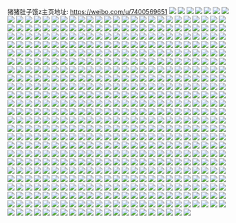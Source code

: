 猪猪肚子饿z主页地址: https://weibo.com/u/7400569651 
![](https://wx4.sinaimg.cn/mw2000/0084Q2eDly1h9l10qyhkwj324w37khdu.jpg) 
![](https://wx4.sinaimg.cn/mw2000/0084Q2eDly1h9l10ozrtrj324w37khdu.jpg) 
![](https://wx4.sinaimg.cn/mw2000/0084Q2eDly1h9l10sjzpmj324w37kqv6.jpg) 
![](https://wx4.sinaimg.cn/mw2000/0084Q2eDly1h9jp6owb1pj32db35sqv6.jpg) 
![](https://wx4.sinaimg.cn/mw2000/0084Q2eDly1h9jp6o7tndj32bj35s7wj.jpg) 
![](https://wx4.sinaimg.cn/mw2000/0084Q2eDly1h9jp6ps7trj329z35sb2b.jpg) 
![](https://wx4.sinaimg.cn/mw2000/0084Q2eDly1h9jp6nf143j32db35s1kz.jpg) 
![](https://wx4.sinaimg.cn/mw2000/0084Q2eDly1h9jp6qi575j32db35s7wi.jpg) 
![](https://wx4.sinaimg.cn/mw2000/0084Q2eDly1h9jp6rpf0ej32dc35s4qr.jpg) 
![](https://wx4.sinaimg.cn/mw2000/0084Q2eDly1h9ewqvcarbj326v2yw7wk.jpg) 
![](https://wx4.sinaimg.cn/mw2000/0084Q2eDly1h9ewqxc66zj323y2vcqv7.jpg) 
![](https://wx4.sinaimg.cn/mw2000/0084Q2eDly1h9ewqz2zncj326630ex6r.jpg) 
![](https://wx4.sinaimg.cn/mw2000/0084Q2eDly1h9ewqtlb75j32c0340000.jpg) 
![](https://wx4.sinaimg.cn/mw2000/0084Q2eDly1h9ewr0r9fwj32c0340x6r.jpg) 
![](https://wx4.sinaimg.cn/mw2000/0084Q2eDly1h9ewr2hoa6j32c0340x6r.jpg) 
![](https://wx4.sinaimg.cn/mw2000/0084Q2eDly1h9ewr4yg5pj32c0340nph.jpg) 
![](https://wx4.sinaimg.cn/mw2000/0084Q2eDly1h9ewr8rv7tj32c036hx6r.jpg) 
![](https://wx4.sinaimg.cn/mw2000/0084Q2eDly1h9ewrb516zj32c035l1l0.jpg) 
![](https://wx4.sinaimg.cn/mw2000/0084Q2eDly1h9d0yjetljj31sc2ds1ky.jpg) 
![](https://wx4.sinaimg.cn/mw2000/0084Q2eDly1h9d0ykuv1aj32c03404qr.jpg) 
![](https://wx4.sinaimg.cn/mw2000/0084Q2eDly1h94sfy85loj31tj35sb2a.jpg) 
![](https://wx4.sinaimg.cn/mw2000/0084Q2eDly1h94sfyzqovj31sd35s1ky.jpg) 
![](https://wx4.sinaimg.cn/mw2000/0084Q2eDly1h94sfxi4dtj31742541kx.jpg) 
![](https://wx4.sinaimg.cn/mw2000/0084Q2eDly1h94sfzc6n6j316o25knjy.jpg) 
![](https://wx4.sinaimg.cn/mw2000/0084Q2eDly1h93p8sjauej327o2y84qr.jpg) 
![](https://wx4.sinaimg.cn/mw2000/0084Q2eDly1h93p8u1vjtj324i2scb2a.jpg) 
![](https://wx4.sinaimg.cn/mw2000/0084Q2eDly1h93p8vg74ej32c02c0hdu.jpg) 
![](https://wx4.sinaimg.cn/mw2000/0084Q2eDly1h8udkly0umj30u01h5tif.jpg) 
![](https://wx4.sinaimg.cn/mw2000/0084Q2eDly1h8udkmlmi5j30u0140qe0.jpg) 
![](https://wx4.sinaimg.cn/mw2000/0084Q2eDly1h8udkn4a5pj30u0140wpi.jpg) 
![](https://wx4.sinaimg.cn/mw2000/0084Q2eDly1h8udknnbpoj30u01hb46x.jpg) 
![](https://wx4.sinaimg.cn/mw2000/0084Q2eDly1h8udko79x3j30u01j6qba.jpg) 
![](https://wx4.sinaimg.cn/mw2000/0084Q2eDly1h8t15x6u12j30u0140gu9.jpg) 
![](https://wx4.sinaimg.cn/mw2000/0084Q2eDly1h8t15xihs3j30u013qtgd.jpg) 
![](https://wx4.sinaimg.cn/mw2000/0084Q2eDly1h8t15wpb62j31400u0qcb.jpg) 
![](https://wx4.sinaimg.cn/mw2000/0084Q2eDly1h8t15xwszlj30u013n7d7.jpg) 
![](https://wx4.sinaimg.cn/mw2000/0084Q2eDly1h8qtlmh7pbj32c03404qq.jpg) 
![](https://wx4.sinaimg.cn/mw2000/0084Q2eDly1h8qtllfi99j33402c07wj.jpg) 
![](https://wx4.sinaimg.cn/mw2000/0084Q2eDly1h8ord0mo5hj32c034tx6p.jpg) 
![](https://wx4.sinaimg.cn/mw2000/0084Q2eDly1h8orcxrikuj32522x5npe.jpg) 
![](https://wx4.sinaimg.cn/mw2000/0084Q2eDly1h8ord3y498j33402c1u0y.jpg) 
![](https://wx4.sinaimg.cn/mw2000/0084Q2eDly1h8mdhmtjvaj32c335s1kz.jpg) 
![](https://wx4.sinaimg.cn/mw2000/0084Q2eDly1h8mdhok5yzj32ck35s4qq.jpg) 
![](https://wx4.sinaimg.cn/mw2000/0084Q2eDly1h8mdhit1m2j335s2ddx6r.jpg) 
![](https://wx4.sinaimg.cn/mw2000/0084Q2eDly1h8k15p8r2lj32bn35skjp.jpg) 
![](https://wx4.sinaimg.cn/mw2000/0084Q2eDly1h8k15tnqpuj32cp35sqv9.jpg) 
![](https://wx4.sinaimg.cn/mw2000/0084Q2eDly1h8ht0kcuzaj32as35s1kz.jpg) 
![](https://wx4.sinaimg.cn/mw2000/0084Q2eDly1h8ht0ljnrgj32ef35s7wi.jpg) 
![](https://wx4.sinaimg.cn/mw2000/0084Q2eDly1h8ht0it1c0j335s2dd1l0.jpg) 
![](https://wx4.sinaimg.cn/mw2000/0084Q2eDly1h8fkaq96hyj32dq35s4qr.jpg) 
![](https://wx4.sinaimg.cn/mw2000/0084Q2eDly1h8fkaofwf2j32db35s7wi.jpg) 
![](https://wx4.sinaimg.cn/mw2000/0084Q2eDly1h8fkas4kkgj335s2dd1l0.jpg) 
![](https://wx4.sinaimg.cn/mw2000/0084Q2eDly1h7s977p0fdj31a01a0avl.jpg) 
![](https://wx4.sinaimg.cn/mw2000/0084Q2eDly1h7s9786vymj31a01a04i7.jpg) 
![](https://wx4.sinaimg.cn/mw2000/0084Q2eDly1h7s978y0caj31a01a07hu.jpg) 
![](https://wx4.sinaimg.cn/mw2000/0084Q2eDly1h7oaplr1v9j32dc35skjn.jpg) 
![](https://wx4.sinaimg.cn/mw2000/0084Q2eDly1h7oapnf9dyj32dc35sqv7.jpg) 
![](https://wx4.sinaimg.cn/mw2000/0084Q2eDly1h77j2gnyapj32dc35sqv6.jpg) 
![](https://wx4.sinaimg.cn/mw2000/0084Q2eDly1h77j2i32smj32dc35sare.jpg) 
![](https://wx4.sinaimg.cn/mw2000/0084Q2eDly1h76f4wb00dj32dc35stq0.jpg) 
![](https://wx4.sinaimg.cn/mw2000/0084Q2eDly1h76f4yjj0xj32dc35sqie.jpg) 
![](https://wx4.sinaimg.cn/mw2000/0084Q2eDly1h76f511a9vj32dc35s49u.jpg) 
![](https://wx4.sinaimg.cn/mw2000/0084Q2eDly1h76f53tsd9j32dc35strv.jpg) 
![](https://wx4.sinaimg.cn/mw2000/0084Q2eDly1h76f566nppj32dc35sqjr.jpg) 
![](https://wx4.sinaimg.cn/mw2000/0084Q2eDly1h76f4toit9j32dc35s4qr.jpg) 
![](https://wx4.sinaimg.cn/mw2000/0084Q2eDly1h6whs126whj32c0340b2a.jpg) 
![](https://wx4.sinaimg.cn/mw2000/0084Q2eDly1h6whs1pq48j31a01pcgr7.jpg) 
![](https://wx4.sinaimg.cn/mw2000/0084Q2eDly1h6whs2nlw6j335s2ddb2b.jpg) 
![](https://wx4.sinaimg.cn/mw2000/0084Q2eDly1h6r89k1akmj32db35sq85.jpg) 
![](https://wx4.sinaimg.cn/mw2000/0084Q2eDly1h6r89ld2zwj32c03410yj.jpg) 
![](https://wx4.sinaimg.cn/mw2000/0084Q2eDly1h6r89nbh1kj33402c14qr.jpg) 
![](https://wx4.sinaimg.cn/mw2000/0084Q2eDly1h6ptu7fl27j32c0341x6p.jpg) 
![](https://wx4.sinaimg.cn/mw2000/0084Q2eDly1h6ptu91s7rj32262267wi.jpg) 
![](https://wx4.sinaimg.cn/mw2000/0084Q2eDly1h6ptub5pl0j33402c14qr.jpg) 
![](https://wx4.sinaimg.cn/mw2000/0084Q2eDly1h6gtap6fguj326b2wfhdu.jpg) 
![](https://wx4.sinaimg.cn/mw2000/0084Q2eDly1h6gtan5jlpj32682wbqc4.jpg) 
![](https://wx4.sinaimg.cn/mw2000/0084Q2eDly1h6gtal15qsj327s2yd7je.jpg) 
![](https://wx4.sinaimg.cn/mw2000/0084Q2eDly1h6gtagczp5j32c03401kx.jpg) 
![](https://wx4.sinaimg.cn/mw2000/0084Q2eDly1h6gta8sx7vj324g2txx6q.jpg) 
![](https://wx4.sinaimg.cn/mw2000/0084Q2eDly1h6gtad3gy8j32502uo1kz.jpg) 
![](https://wx4.sinaimg.cn/mw2000/0084Q2eDly1h6ffuk4f9pj31rt35se81.jpg) 
![](https://wx4.sinaimg.cn/mw2000/0084Q2eDly1h6ffuki0eej317o23o406.jpg) 
![](https://wx4.sinaimg.cn/mw2000/0084Q2eDly1h6ffuiltfnj315w1y4qia.jpg) 
![](https://wx4.sinaimg.cn/mw2000/0084Q2eDly1h6ffukvrvqj318o224taf.jpg) 
![](https://wx4.sinaimg.cn/mw2000/0084Q2eDly1h6c9tcdnc7j32c03407go.jpg) 
![](https://wx4.sinaimg.cn/mw2000/0084Q2eDly1h6c9tazij1j32c03400ya.jpg) 
![](https://wx4.sinaimg.cn/mw2000/0084Q2eDly1h6asvqrnmyj32dc35shdu.jpg) 
![](https://wx4.sinaimg.cn/mw2000/0084Q2eDly1h6asvp8sb0j32dc35sdy8.jpg) 
![](https://wx4.sinaimg.cn/mw2000/0084Q2eDly1h6asvnvbl6j32dc35s1kz.jpg) 
![](https://wx4.sinaimg.cn/mw2000/0084Q2eDly1h69vw6q321j335s35s7wk.jpg) 
![](https://wx4.sinaimg.cn/mw2000/0084Q2eDly1h68okb80bgj30n00hzady.jpg) 
![](https://wx4.sinaimg.cn/mw2000/0084Q2eDly1h67j4rm22tj30u01407de.jpg) 
![](https://wx4.sinaimg.cn/mw2000/0084Q2eDly1h67j4rf6vej30u0140wnu.jpg) 
![](https://wx4.sinaimg.cn/mw2000/0084Q2eDly1h67j4rvp6rj30u0140ajo.jpg) 
![](https://wx4.sinaimg.cn/mw2000/0084Q2eDly1h62rz7zumrj31a00pwb29.jpg) 
![](https://wx4.sinaimg.cn/mw2000/0084Q2eDly1h62rzagjhqj31a00pwe81.jpg) 
![](https://wx4.sinaimg.cn/mw2000/0084Q2eDly1h62rz8rdclj31a00pwb29.jpg) 
![](https://wx4.sinaimg.cn/mw2000/0084Q2eDly1h62rz6vj25j31a00pwhdt.jpg) 
![](https://wx4.sinaimg.cn/mw2000/0084Q2eDly1h62rzcuzk3j31a00pwb29.jpg) 
![](https://wx4.sinaimg.cn/mw2000/0084Q2eDly1h62rzbeg2sj31a00pwe81.jpg) 
![](https://wx4.sinaimg.cn/mw2000/0084Q2eDly1h62rz9lxzaj31a00pw7wh.jpg) 
![](https://wx4.sinaimg.cn/mw2000/0084Q2eDly1h62rzc5vy1j31a00pwhdt.jpg) 
![](https://wx4.sinaimg.cn/mw2000/0084Q2eDly1h62rzdiroqj31a00pw7wh.jpg) 
![](https://wx4.sinaimg.cn/mw2000/0084Q2eDly1h5vyclbc15j31a029w7nc.jpg) 
![](https://wx4.sinaimg.cn/mw2000/0084Q2eDly1h5vycmv0svj319c28oas2.jpg) 
![](https://wx4.sinaimg.cn/mw2000/0084Q2eDly1h5vycoe0zaj319k294ql8.jpg) 
![](https://wx4.sinaimg.cn/mw2000/0084Q2eDly1h5vycpue9rj3194288401.jpg) 
![](https://wx4.sinaimg.cn/mw2000/0084Q2eDly1h5vycjhnwcj319k24wwva.jpg) 
![](https://wx4.sinaimg.cn/mw2000/0084Q2eDly1h5vycqx52nj319k2447ki.jpg) 
![](https://wx4.sinaimg.cn/mw2000/0084Q2eDly1h5kk4c4gyoj32c02c0b2a.jpg) 
![](https://wx4.sinaimg.cn/mw2000/0084Q2eDly1h5kk45frv9j32c0340kjm.jpg) 
![](https://wx4.sinaimg.cn/mw2000/0084Q2eDly1h5gyoc39g6j327l2zf7wi.jpg) 
![](https://wx4.sinaimg.cn/mw2000/0084Q2eDly1h5gyoan6ggj32852zuhdu.jpg) 
![](https://wx4.sinaimg.cn/mw2000/0084Q2eDly1h5gjhuzlkkj33402athdv.jpg) 
![](https://wx4.sinaimg.cn/mw2000/0084Q2eDly1h5gji2j8xzj333b2ane83.jpg) 
![](https://wx4.sinaimg.cn/mw2000/0084Q2eDly1h5cdbx6clrj30u014ujze.jpg) 
![](https://wx4.sinaimg.cn/mw2000/0084Q2eDly1h5bcr15wkjj31vc1vc7qi.jpg) 
![](https://wx4.sinaimg.cn/mw2000/0084Q2eDly1h57us5uadrj32c03597wi.jpg) 
![](https://wx4.sinaimg.cn/mw2000/0084Q2eDly1h57us7d6bnj32c035d7wi.jpg) 
![](https://wx4.sinaimg.cn/mw2000/0084Q2eDly1h57us9rfzlj32c03411ky.jpg) 
![](https://wx4.sinaimg.cn/mw2000/0084Q2eDly1h57usbphkqj31wt2kp1ky.jpg) 
![](https://wx4.sinaimg.cn/mw2000/0084Q2eDly1h57useg2vmj33402bu4qr.jpg) 
![](https://wx4.sinaimg.cn/mw2000/0084Q2eDly1h549v531v7j32c02c0kab.jpg) 
![](https://wx4.sinaimg.cn/mw2000/0084Q2eDly1h4xeoo0fn8j30u0140air.jpg) 
![](https://wx4.sinaimg.cn/mw2000/0084Q2eDly1h4xeook735j30u0140gv5.jpg) 
![](https://wx4.sinaimg.cn/mw2000/0084Q2eDly1h4xeoozctnj30u0140woz.jpg) 
![](https://wx4.sinaimg.cn/mw2000/0084Q2eDly1h4xeopg3gwj31400u07d7.jpg) 
![](https://wx4.sinaimg.cn/mw2000/0084Q2eDly1h4xeopsck8j30u0140dqf.jpg) 
![](https://wx4.sinaimg.cn/mw2000/0084Q2eDly1h4xeon760vj30u0140dw7.jpg) 
![](https://wx4.sinaimg.cn/mw2000/0084Q2eDly1h4x3ca8r6yj321n2sfnpd.jpg) 
![](https://wx4.sinaimg.cn/mw2000/0084Q2eDly1h4waa90p2yj30jf0cywm5.jpg) 
![](https://wx4.sinaimg.cn/mw2000/0084Q2eDly1h4wabybxi1j32c0351x6v.jpg) 
![](https://wx4.sinaimg.cn/mw2000/0084Q2eDly1h4wac3jzd7j31r01y3x6q.jpg) 
![](https://wx4.sinaimg.cn/mw2000/0084Q2eDly1h4waa7x6spj32c03911l1.jpg) 
![](https://wx4.sinaimg.cn/mw2000/0084Q2eDly1h4waa5eevfj30jf0cytfe.jpg) 
![](https://wx4.sinaimg.cn/mw2000/0084Q2eDly1h4waapxcipj31ve2hvkjo.jpg) 
![](https://wx4.sinaimg.cn/mw2000/0084Q2eDly1h4sgb6aodcj328t32gkjl.jpg) 
![](https://wx4.sinaimg.cn/mw2000/0084Q2eDly1h4sgb9tbtlj32bq35su0y.jpg) 
![](https://wx4.sinaimg.cn/mw2000/0084Q2eDly1h4sgbc66b8j325m25m1ky.jpg) 
![](https://wx4.sinaimg.cn/mw2000/0084Q2eDly1h4qh62vhdqj32c036t7wj.jpg) 
![](https://wx4.sinaimg.cn/mw2000/0084Q2eDly1h4qh642ytyj32c035p4qr.jpg) 
![](https://wx4.sinaimg.cn/mw2000/0084Q2eDly1h4qh6aa1efj32c035l7wn.jpg) 
![](https://wx4.sinaimg.cn/mw2000/0084Q2eDly1h4qh61ntuoj32c0340qv5.jpg) 
![](https://wx4.sinaimg.cn/mw2000/0084Q2eDly1h4q8r6soyqj32422u67wi.jpg) 
![](https://wx4.sinaimg.cn/mw2000/0084Q2eDly1h4q8r3kn56j323w2tt7wi.jpg) 
![](https://wx4.sinaimg.cn/mw2000/0084Q2eDly1h4q8r4ozloj32442u1e82.jpg) 
![](https://wx4.sinaimg.cn/mw2000/0084Q2eDly1h4q8r5ovmqj323q2tw4qq.jpg) 
![](https://wx4.sinaimg.cn/mw2000/0084Q2eDly1h4p2mogd11j30n00xy7rt.jpg) 
![](https://wx4.sinaimg.cn/mw2000/0084Q2eDly1h4h8admcpej32c02c0npd.jpg) 
![](https://wx4.sinaimg.cn/mw2000/0084Q2eDly1h4fuidzpm6j30u0140jwd.jpg) 
![](https://wx4.sinaimg.cn/mw2000/0084Q2eDly1h4fuidh209j30u0159n1s.jpg) 
![](https://wx4.sinaimg.cn/mw2000/0084Q2eDly1h4fuiehrmsj30u0158gr7.jpg) 
![](https://wx4.sinaimg.cn/mw2000/0084Q2eDly1h4fuiev5pgj30u014kn2m.jpg) 
![](https://wx4.sinaimg.cn/mw2000/0084Q2eDly1h4ey44t0anj326e2ye4qq.jpg) 
![](https://wx4.sinaimg.cn/mw2000/0084Q2eDly1h4ey43w6tcj326m30ye83.jpg) 
![](https://wx4.sinaimg.cn/mw2000/0084Q2eDly1h4ey4608z0j32c03557wj.jpg) 
![](https://wx4.sinaimg.cn/mw2000/0084Q2eDly1h4ey47dp08j32c035pqv6.jpg) 
![](https://wx4.sinaimg.cn/mw2000/0084Q2eDly1h4ey489733j32c034xhdu.jpg) 
![](https://wx4.sinaimg.cn/mw2000/0084Q2eDly1h4ey49f7e5j325w2ziqv6.jpg) 
![](https://wx4.sinaimg.cn/mw2000/0084Q2eDly1h3rmtukupaj31ys2myx6p.jpg) 
![](https://wx4.sinaimg.cn/mw2000/0084Q2eDly1h3rmtvqe9uj322r2s57wi.jpg) 
![](https://wx4.sinaimg.cn/mw2000/0084Q2eDly1h3rmtwqmxwj31pr2ackjl.jpg) 
![](https://wx4.sinaimg.cn/mw2000/0084Q2eDly1h3exlcz316j323e2skqv6.jpg) 
![](https://wx4.sinaimg.cn/mw2000/0084Q2eDly1h3exlaodd5j320r2s6u0y.jpg) 
![](https://wx4.sinaimg.cn/mw2000/0084Q2eDly1h3exl4fdwgj33402c0kjn.jpg) 
![](https://wx4.sinaimg.cn/mw2000/0084Q2eDly1h3exl7locoj324x2yu1kz.jpg) 
![](https://wx4.sinaimg.cn/mw2000/0084Q2eDly1h3exl8dtcij324w2yme81.jpg) 
![](https://wx4.sinaimg.cn/mw2000/0084Q2eDly1h3cinq7rykj33402c07wj.jpg) 
![](https://wx4.sinaimg.cn/mw2000/0084Q2eDly1h3bg7xvhw3j31400u0wmc.jpg) 
![](https://wx4.sinaimg.cn/mw2000/0084Q2eDly1h3agg2y7k1j3292302hdv.jpg) 
![](https://wx4.sinaimg.cn/mw2000/0084Q2eDly1h3agg7tvetj32c0340e83.jpg) 
![](https://wx4.sinaimg.cn/mw2000/0084Q2eDly1h3agg9e8ikj32c0340qv5.jpg) 
![](https://wx4.sinaimg.cn/mw2000/0084Q2eDly1h3aggc3lwtj32c03401kz.jpg) 
![](https://wx4.sinaimg.cn/mw2000/0084Q2eDly1h3agfzcxqvj325e2v8u0x.jpg) 
![](https://wx4.sinaimg.cn/mw2000/0084Q2eDly1h31a5pi6iij32ax32ix6p.jpg) 
![](https://wx4.sinaimg.cn/mw2000/0084Q2eDly1h31a5qjkvpj32c03404qq.jpg) 
![](https://wx4.sinaimg.cn/mw2000/0084Q2eDly1h2svzutyr0j30jf0cyn5l.jpg) 
![](https://wx4.sinaimg.cn/mw2000/0084Q2eDly1h2svzvdb8aj32c02c0hdt.jpg) 
![](https://wx4.sinaimg.cn/mw2000/0084Q2eDly1h2dx2o8qcdj30n014t14o.jpg) 
![](https://wx4.sinaimg.cn/mw2000/0084Q2eDly1h2dx2oyfnkj30n014s7fl.jpg) 
![](https://wx4.sinaimg.cn/mw2000/0084Q2eDly1h2dx2pkavoj30mz14qn8d.jpg) 
![](https://wx4.sinaimg.cn/mw2000/0084Q2eDly1h2dx2q2ftvj30n014s7ff.jpg) 
![](https://wx4.sinaimg.cn/mw2000/0084Q2eDly1h27w28qusqj32c03401kx.jpg) 
![](https://wx4.sinaimg.cn/mw2000/0084Q2eDly1h27w27tixtj32c0340u0x.jpg) 
![](https://wx4.sinaimg.cn/mw2000/0084Q2eDly1h27w29zp4vj32c03401ky.jpg) 
![](https://wx4.sinaimg.cn/mw2000/0084Q2eDly1h27w2balc4j32c0340x6p.jpg) 
![](https://wx4.sinaimg.cn/mw2000/0084Q2eDly1h1wwrxut7wj32c0340e82.jpg) 
![](https://wx4.sinaimg.cn/mw2000/0084Q2eDly1h1wwrz4ebwj326e2wj4qq.jpg) 
![](https://wx4.sinaimg.cn/mw2000/0084Q2eDly1h1wwrubijyj30n00bmq3q.jpg) 
![](https://wx4.sinaimg.cn/mw2000/0084Q2eDly1h1r04vl2m6j31ds0n0af7.jpg) 
![](https://wx4.sinaimg.cn/mw2000/0084Q2eDly1h1krxiqzpnj30u0112gs4.jpg) 
![](https://wx4.sinaimg.cn/mw2000/0084Q2eDly1h1krxickf8j30u00yc0y6.jpg) 
![](https://wx4.sinaimg.cn/mw2000/0084Q2eDly1h1k1qu3dlsj327p340hdt.jpg) 
![](https://wx4.sinaimg.cn/mw2000/0084Q2eDly1h1k1qdzb11j32vr2c0qv5.jpg) 
![](https://wx4.sinaimg.cn/mw2000/0084Q2eDly1h1k1qsg45pj32c0340npe.jpg) 
![](https://wx4.sinaimg.cn/mw2000/0084Q2eDly1h1k1qay7ifj33402c04qq.jpg) 
![](https://wx4.sinaimg.cn/mw2000/0084Q2eDly1h1k1qiwhslj32c02c0hdt.jpg) 
![](https://wx4.sinaimg.cn/mw2000/0084Q2eDly1h1k1qh2fa1j33402c04qq.jpg) 
![](https://wx4.sinaimg.cn/mw2000/0084Q2eDly1h1abl9nzr6j30u01480xn.jpg) 
![](https://wx4.sinaimg.cn/mw2000/0084Q2eDly1h1abl9y1dgj30u00u046j.jpg) 
![](https://wx4.sinaimg.cn/mw2000/0084Q2eDly1h1ablad8pgj30u0140qbb.jpg) 
![](https://wx4.sinaimg.cn/mw2000/0084Q2eDly1h1abl9bemej30u01407d4.jpg) 
![](https://wx4.sinaimg.cn/mw2000/0084Q2eDly1h1ablaqzzkj30u0140akr.jpg) 
![](https://wx4.sinaimg.cn/mw2000/0084Q2eDly1h1ablb8blgj30u0140n8f.jpg) 
![](https://wx4.sinaimg.cn/mw2000/0084Q2eDly1h1ablbygomj30u0141agq.jpg) 
![](https://wx4.sinaimg.cn/mw2000/0084Q2eDly1h1ablcjaloj30u0140dmd.jpg) 
![](https://wx4.sinaimg.cn/mw2000/0084Q2eDly1h1abld1tqmj30u00u0gs0.jpg) 
![](https://wx4.sinaimg.cn/mw2000/0084Q2eDly1h19adko0f3j30u0140dlh.jpg) 
![](https://wx4.sinaimg.cn/mw2000/0084Q2eDly1h19adl6itjj30u0140448.jpg) 
![](https://wx4.sinaimg.cn/mw2000/0084Q2eDly1h19adkbsifj30u0140wia.jpg) 
![](https://wx4.sinaimg.cn/mw2000/0084Q2eDly1h19adlfnszj30u014042q.jpg) 
![](https://wx4.sinaimg.cn/mw2000/0084Q2eDly1h174nbqmkdj30u00u012x.jpg) 
![](https://wx4.sinaimg.cn/mw2000/0084Q2eDly1h174ndr696j30u00u0466.jpg) 
![](https://wx4.sinaimg.cn/mw2000/0084Q2eDly1h174nfxomej30u013btkr.jpg) 
![](https://wx4.sinaimg.cn/mw2000/0084Q2eDly1h174na5jb5j30u013dtdb.jpg) 
![](https://wx4.sinaimg.cn/mw2000/0084Q2eDly1h174ngt91ej30u0141agy.jpg) 
![](https://wx4.sinaimg.cn/mw2000/0084Q2eDly1h174nhoy2lj30u00u0dl5.jpg) 
![](https://wx4.sinaimg.cn/mw2000/0084Q2eDly1h0qrilg2mij30u014046z.jpg) 
![](https://wx4.sinaimg.cn/mw2000/0084Q2eDly1h0qriluwnuj30u0140gsu.jpg) 
![](https://wx4.sinaimg.cn/mw2000/0084Q2eDly1h0m6mc37grj32c02c07wi.jpg) 
![](https://wx4.sinaimg.cn/mw2000/0084Q2eDly1h0m6mdmc3cj32c02c0b2a.jpg) 
![](https://wx4.sinaimg.cn/mw2000/0084Q2eDly1h0m6me1w3hj30sg0o5acr.jpg) 
![](https://wx4.sinaimg.cn/mw2000/0084Q2eDly1gzxtm74ut5j33402c04qr.jpg) 
![](https://wx4.sinaimg.cn/mw2000/0084Q2eDly1gzmmyxa06nj32c0340b2a.jpg) 
![](https://wx4.sinaimg.cn/mw2000/0084Q2eDly1gzi8w5bk52j30u00u0dli.jpg) 
![](https://wx4.sinaimg.cn/mw2000/0084Q2eDly1gzi8w4wr3rj30u00u0gr3.jpg) 
![](https://wx4.sinaimg.cn/mw2000/0084Q2eDly1gzgp67a2lfj32c02c07wh.jpg) 
![](https://wx4.sinaimg.cn/mw2000/0084Q2eDly1gzecufu4noj30u0140n7r.jpg) 
![](https://wx4.sinaimg.cn/mw2000/0084Q2eDly1gzecugf77lj30u0140tk7.jpg) 
![](https://wx4.sinaimg.cn/mw2000/0084Q2eDly1gzecuh3h8lj30u0140148.jpg) 
![](https://wx4.sinaimg.cn/mw2000/0084Q2eDly1gzecui1xdgj30u0140wna.jpg) 
![](https://wx4.sinaimg.cn/mw2000/0084Q2eDly1gz9gd8axztj32c0340u0z.jpg) 
![](https://wx4.sinaimg.cn/mw2000/0084Q2eDly1gz9gdafmjdj33091ydqv6.jpg) 
![](https://wx4.sinaimg.cn/mw2000/0084Q2eDly1gz9gdc8aqyj32ub227u0x.jpg) 
![](https://wx4.sinaimg.cn/mw2000/0084Q2eDly1gz9gd9jj69j32c0340u0z.jpg) 
![](https://wx4.sinaimg.cn/mw2000/0084Q2eDly1gz9gdbe9fdj32vj1xn1ky.jpg) 
![](https://wx4.sinaimg.cn/mw2000/0084Q2eDly1gz9gdcz5i8j32ww22mx6p.jpg) 
![](https://wx4.sinaimg.cn/mw2000/0084Q2eDly1gz2tdy2etuj32c02c0x6p.jpg) 
![](https://wx4.sinaimg.cn/mw2000/0084Q2eDly1gz2tdz1mdlj32c02c0x6p.jpg) 
![](https://wx4.sinaimg.cn/mw2000/0084Q2eDly1gz2tdzo8pij32ak2ajhdt.jpg) 
![](https://wx4.sinaimg.cn/mw2000/0084Q2eDly1gyyf2j7uc5j32c02c0kjl.jpg) 
![](https://wx4.sinaimg.cn/mw2000/0084Q2eDly1gyyf2idldnj32c02c0kjl.jpg) 
![](https://wx4.sinaimg.cn/mw2000/0084Q2eDly1gyvmv2rfm4j32c02c0kjm.jpg) 
![](https://wx4.sinaimg.cn/mw2000/0084Q2eDly1gyvmv3q313j32c02c0hdu.jpg) 
![](https://wx4.sinaimg.cn/mw2000/0084Q2eDly1gytmj3j02pj32c02c07wj.jpg) 
![](https://wx4.sinaimg.cn/mw2000/0084Q2eDly1gytmj1zjucj32c02c04qr.jpg) 
![](https://wx4.sinaimg.cn/mw2000/0084Q2eDly1gys3txxlnkj32bk2mu7wi.jpg) 
![](https://wx4.sinaimg.cn/mw2000/0084Q2eDly1gys3tzsq1tj32bk2ilhdu.jpg) 
![](https://wx4.sinaimg.cn/mw2000/0084Q2eDly1gyr8ofio31j32c02c0npe.jpg) 
![](https://wx4.sinaimg.cn/mw2000/0084Q2eDly1gyr8og2oj2j30n00n0jx1.jpg) 
![](https://wx4.sinaimg.cn/mw2000/0084Q2eDly1gyq8akqk4ij32c036inpe.jpg) 
![](https://wx4.sinaimg.cn/mw2000/0084Q2eDly1gyq8alxz4bj328w28xx6p.jpg) 
![](https://wx4.sinaimg.cn/mw2000/0084Q2eDly1gyq8amzxaqj3295295u0x.jpg) 
![](https://wx4.sinaimg.cn/mw2000/0084Q2eDly1gyq8anlkyrj32b82b7kjl.jpg) 
![](https://wx4.sinaimg.cn/mw2000/0084Q2eDly1gyq8aoczj6j32a32a3npd.jpg) 
![](https://wx4.sinaimg.cn/mw2000/0084Q2eDly1gyq8aozwpij329v29vqv5.jpg) 
![](https://wx4.sinaimg.cn/mw2000/0084Q2eDly1gyq8aq3ufyj32e12e1kjl.jpg) 
![](https://wx4.sinaimg.cn/mw2000/0084Q2eDly1gyq8arh58oj32c02c04qr.jpg) 
![](https://wx4.sinaimg.cn/mw2000/0084Q2eDly1gyq8asfjkkj32c02c0u0y.jpg) 
![](https://wx4.sinaimg.cn/mw2000/0084Q2eDly1gyox1gg7n7j329b29b4qq.jpg) 
![](https://wx4.sinaimg.cn/mw2000/0084Q2eDly1gyox1i3kkij32c02c0b2b.jpg) 
![](https://wx4.sinaimg.cn/mw2000/0084Q2eDly1gyox1r95vqj32c02c07wj.jpg) 
![](https://wx4.sinaimg.cn/mw2000/0084Q2eDly1gyox1m3ff1j329u29ukjm.jpg) 
![](https://wx4.sinaimg.cn/mw2000/0084Q2eDly1gyox1n3k3pj327d27ee82.jpg) 
![](https://wx4.sinaimg.cn/mw2000/0084Q2eDly1gyox1nujdyj3227227u0x.jpg) 
![](https://wx4.sinaimg.cn/mw2000/0084Q2eDly1gyox1onnqrj32c02c0e82.jpg) 
![](https://wx4.sinaimg.cn/mw2000/0084Q2eDly1gyox1q5mhlj326g26g1l0.jpg) 
![](https://wx4.sinaimg.cn/mw2000/0084Q2eDly1gyhzmeh8ejj30u00u0n5d.jpg) 
![](https://wx4.sinaimg.cn/mw2000/0084Q2eDly1gyhzme49zej30u00u0n3i.jpg) 
![](https://wx4.sinaimg.cn/mw2000/0084Q2eDly1gyhzmdskf4j30u00uj46v.jpg) 
![](https://wx4.sinaimg.cn/mw2000/0084Q2eDly1gyhzmfurwlj30u00u0wly.jpg) 
![](https://wx4.sinaimg.cn/mw2000/0084Q2eDly1gyhzmg4pcnj30u00uztgx.jpg) 
![](https://wx4.sinaimg.cn/mw2000/0084Q2eDly1gyhzmdb3j6j30u00u0453.jpg) 
![](https://wx4.sinaimg.cn/mw2000/0084Q2eDly1gyhzmesvb6j30u00u00z4.jpg) 
![](https://wx4.sinaimg.cn/mw2000/0084Q2eDly1gyhzmf4qrvj30u00xqtfh.jpg) 
![](https://wx4.sinaimg.cn/mw2000/0084Q2eDly1gyhzmfgb0wj30u00u0n2b.jpg) 
![](https://wx4.sinaimg.cn/mw2000/0084Q2eDly1gy47jm1pjhj32a92a9b2a.jpg) 
![](https://wx4.sinaimg.cn/mw2000/0084Q2eDly1gy47jmy6gij32b52b5e82.jpg) 
![](https://wx4.sinaimg.cn/mw2000/0084Q2eDly1gy1vkdzxzdj32c02c0u0y.jpg) 
![](https://wx4.sinaimg.cn/mw2000/0084Q2eDly1gy1vkg8t2gj32c02c0qv6.jpg) 
![](https://wx4.sinaimg.cn/mw2000/0084Q2eDly1gy1vkd96xqj324o2omx6p.jpg) 
![](https://wx4.sinaimg.cn/mw2000/0084Q2eDly1gy1vkibjs0j325l2k44qq.jpg) 
![](https://wx4.sinaimg.cn/mw2000/0084Q2eDly1gxrej2jszjj32922rwe82.jpg) 
![](https://wx4.sinaimg.cn/mw2000/0084Q2eDly1gxrej32ly1j31yb2dvnpd.jpg) 
![](https://wx4.sinaimg.cn/mw2000/0084Q2eDly1gxnqjll4idj32c0340u0y.jpg) 
![](https://wx4.sinaimg.cn/mw2000/0084Q2eDly1gxnqjmq8hlj32c0340u0y.jpg) 
![](https://wx4.sinaimg.cn/mw2000/0084Q2eDly1gxlvthw3maj32c02c0kjm.jpg) 
![](https://wx4.sinaimg.cn/mw2000/0084Q2eDly1gxlvtgrchdj32c02c0kjm.jpg) 
![](https://wx4.sinaimg.cn/mw2000/0084Q2eDly1gxeigqf8srj30u00u0n4l.jpg) 
![](https://wx4.sinaimg.cn/mw2000/0084Q2eDly1gxeigqvvjxj30u00uln4v.jpg) 
![](https://wx4.sinaimg.cn/mw2000/0084Q2eDly1gxciaw08j9j326j26jkjm.jpg) 
![](https://wx4.sinaimg.cn/mw2000/0084Q2eDly1gxciav047tj324a24ab2a.jpg) 
![](https://wx4.sinaimg.cn/mw2000/0084Q2eDly1gxbdnd59ttj323r23qkjm.jpg) 
![](https://wx4.sinaimg.cn/mw2000/0084Q2eDly1gxbdnebc9wj321m21me82.jpg) 
![](https://wx4.sinaimg.cn/mw2000/0084Q2eDly1gx96rtsl9kj32c02c0b2a.jpg) 
![](https://wx4.sinaimg.cn/mw2000/0084Q2eDly1gx7eb34a0yj30u00u3q9j.jpg) 
![](https://wx4.sinaimg.cn/mw2000/0084Q2eDly1gx7eb3pimxj30u00u1agg.jpg) 
![](https://wx4.sinaimg.cn/mw2000/0084Q2eDly1gx6ssdvpx8j32752767wi.jpg) 
![](https://wx4.sinaimg.cn/mw2000/0084Q2eDly1gx6sschx0jj328h28hx6q.jpg) 
![](https://wx4.sinaimg.cn/mw2000/0084Q2eDly1gx5hqlmixbj32382387wh.jpg) 
![](https://wx4.sinaimg.cn/mw2000/0084Q2eDly1gx5hqmofy6j32742741ky.jpg) 
![](https://wx4.sinaimg.cn/mw2000/0084Q2eDly1gx4e14t7hqj325p25pnpd.jpg) 
![](https://wx4.sinaimg.cn/mw2000/0084Q2eDly1gx4e15jiuxj326u26u7wh.jpg) 
![](https://wx4.sinaimg.cn/mw2000/0084Q2eDly1gx4e16i7vzj32c02bznpe.jpg) 
![](https://wx4.sinaimg.cn/mw2000/0084Q2eDly1gx4e17emkaj329s29shdu.jpg) 
![](https://wx4.sinaimg.cn/mw2000/0084Q2eDly1gx3alnd624j32c02c0e82.jpg) 
![](https://wx4.sinaimg.cn/mw2000/0084Q2eDly1gx3aloj33lj32c02d6kjm.jpg) 
![](https://wx4.sinaimg.cn/mw2000/0084Q2eDly1gwzvd5zeygj32ae2af1ky.jpg) 
![](https://wx4.sinaimg.cn/mw2000/0084Q2eDly1gwzvd6y3r2j32az2aze82.jpg) 
![](https://wx4.sinaimg.cn/mw2000/0084Q2eDly1gwzvd7zo6ej32c02c0qv6.jpg) 
![](https://wx4.sinaimg.cn/mw2000/0084Q2eDly1gwzvd54irpj33402c0kjn.jpg) 
![](https://wx4.sinaimg.cn/mw2000/0084Q2eDly1gwyjljxthmj325e2v6x6p.jpg) 
![](https://wx4.sinaimg.cn/mw2000/0084Q2eDly1gwyjlksl0kj323k2sqb29.jpg) 
![](https://wx4.sinaimg.cn/mw2000/0084Q2eDly1gwxj3pjt7ij32c02s5u0y.jpg) 
![](https://wx4.sinaimg.cn/mw2000/0084Q2eDly1gwsy6c06wuj324u2vznpe.jpg) 
![](https://wx4.sinaimg.cn/mw2000/0084Q2eDly1gwsy6b03jij32472tlu0y.jpg) 
![](https://wx4.sinaimg.cn/mw2000/0084Q2eDly1gwrq16770ij32c02c0qv6.jpg) 
![](https://wx4.sinaimg.cn/mw2000/0084Q2eDly1gwrq1708lqj32c02c0b2a.jpg) 
![](https://wx4.sinaimg.cn/mw2000/0084Q2eDly1gwqid6s9qij32c02cqqv6.jpg) 
![](https://wx4.sinaimg.cn/mw2000/0084Q2eDly1gwqid7yqezj32c02c07wj.jpg) 
![](https://wx4.sinaimg.cn/mw2000/0084Q2eDly1gwpgcyj7ypj328631p7wi.jpg) 
![](https://wx4.sinaimg.cn/mw2000/0084Q2eDly1gwpgczd0syj321u2s3qv5.jpg) 
![](https://wx4.sinaimg.cn/mw2000/0084Q2eDly1gwo6ixwlvrj32c03401kz.jpg) 
![](https://wx4.sinaimg.cn/mw2000/0084Q2eDly1gwo6izvht9j32c03404qr.jpg) 
![](https://wx4.sinaimg.cn/mw2000/0084Q2eDly1gwdypln46yj30u012sdls.jpg) 
![](https://wx4.sinaimg.cn/mw2000/0084Q2eDly1gwdypnbu28j30u0144wm0.jpg) 
![](https://wx4.sinaimg.cn/mw2000/0084Q2eDly1gwdypoy60hj30u0133jym.jpg) 
![](https://wx4.sinaimg.cn/mw2000/0084Q2eDly1gwcnngr0xnj32c0340x6r.jpg) 
![](https://wx4.sinaimg.cn/mw2000/0084Q2eDly1gwcnnjwcz0j30n00n041o.jpg) 
![](https://wx4.sinaimg.cn/mw2000/0084Q2eDly1gwcnnjb0c4j32c0340x6r.jpg) 
![](https://wx4.sinaimg.cn/mw2000/0084Q2eDly1gwcnne55epj32c0340u0z.jpg) 
![](https://wx4.sinaimg.cn/mw2000/0084Q2eDly1gwcnnk7tsvj30n00n0te4.jpg) 
![](https://wx4.sinaimg.cn/mw2000/0084Q2eDly1gwcnnhrwbqj32c0340x6p.jpg) 
![](https://wx4.sinaimg.cn/mw2000/0084Q2eDly1gw9a72mddgj32c02c0hdu.jpg) 
![](https://wx4.sinaimg.cn/mw2000/0084Q2eDly1gw9a73ndslj31zf1zf1ky.jpg) 
![](https://wx4.sinaimg.cn/mw2000/0084Q2eDly1gw5pdcj27tj32c02c01kz.jpg) 
![](https://wx4.sinaimg.cn/mw2000/0084Q2eDly1gw5pddlva9j322y22y7wi.jpg) 
![](https://wx4.sinaimg.cn/mw2000/0084Q2eDly1gw5pdes263j32c02c0hdu.jpg) 
![](https://wx4.sinaimg.cn/mw2000/0084Q2eDly1gw5pdbavr6j32bv2bvu0y.jpg) 
![](https://wx4.sinaimg.cn/mw2000/0084Q2eDly1gw00xo76uoj329o29o1ky.jpg) 
![](https://wx4.sinaimg.cn/mw2000/0084Q2eDly1gw00xqtqkkj328w30vnpe.jpg) 
![](https://wx4.sinaimg.cn/mw2000/0084Q2eDly1gw00xro1cpj326q26qnpd.jpg) 
![](https://wx4.sinaimg.cn/mw2000/0084Q2eDly1gw00xpnywrj32c02c04qq.jpg) 
![](https://wx4.sinaimg.cn/mw2000/0084Q2eDly1gvyttzymnvj30n00n079j.jpg) 
![](https://wx4.sinaimg.cn/mw2000/0084Q2eDly1gvxpph4om7j3261261b2a.jpg) 
![](https://wx4.sinaimg.cn/mw2000/0084Q2eDly1gvxppi4n12j326p26p7wi.jpg) 
![](https://wx4.sinaimg.cn/mw2000/0084Q2eDly1gvu5kslecuj31sc1scu0x.jpg) 
![](https://wx4.sinaimg.cn/mw2000/0084Q2eDly1gvu5ktds2bj31sc1scqv5.jpg) 
![](https://wx4.sinaimg.cn/mw2000/0084Q2eDly1gvu5kromlmj32c02c0u0y.jpg) 
![](https://wx4.sinaimg.cn/mw2000/0084Q2eDly1gvu5kufwjdj32c02c0b2a.jpg) 
![](https://wx4.sinaimg.cn/mw2000/0084Q2eDly1gvf6zp81wxj62c02c0x6p02.jpg) 
![](https://wx4.sinaimg.cn/mw2000/0084Q2eDly1gve2o4yo4mj32c02c0kjl.jpg) 
![](https://wx4.sinaimg.cn/mw2000/0084Q2eDly1gve2o5w2vhj62c02bzqv502.jpg) 
![](https://wx4.sinaimg.cn/mw2000/0084Q2eDly1gv8cxj0bzpj61sc1schdt02.jpg) 
![](https://wx4.sinaimg.cn/mw2000/0084Q2eDly1gv8cxiiaqaj31sc1schdt.jpg) 
![](https://wx4.sinaimg.cn/mw2000/0084Q2eDly1gv8cxjz2oij32c02c0x6p.jpg) 
![](https://wx4.sinaimg.cn/mw2000/0084Q2eDly1gv81leah0zj61sc1sc7wi02.jpg) 
![](https://wx4.sinaimg.cn/mw2000/0084Q2eDly1gv81leyy80j61sc1sc4qq02.jpg) 
![](https://wx4.sinaimg.cn/mw2000/0084Q2eDly1gv11jl3mlzj626q27ne8102.jpg) 
![](https://wx4.sinaimg.cn/mw2000/0084Q2eDly1gv11jib2p9j625b25bhdu02.jpg) 
![](https://wx4.sinaimg.cn/mw2000/0084Q2eDly1gv11jkgiunj62c02cm7wi02.jpg) 
![](https://wx4.sinaimg.cn/mw2000/0084Q2eDly1gv11jiz38xj629n29n7wh02.jpg) 
![](https://wx4.sinaimg.cn/mw2000/0084Q2eDly1gv11lehhfvj627u27ub2902.jpg) 
![](https://wx4.sinaimg.cn/mw2000/0084Q2eDly1gv11jm64ppj628k28lhdt02.jpg) 
![](https://wx4.sinaimg.cn/mw2000/0084Q2eDly1guwngi8usgj60u00u0qfk02.jpg) 
![](https://wx4.sinaimg.cn/mw2000/0084Q2eDly1gul0u6vk51j628y28z1kz02.jpg) 
![](https://wx4.sinaimg.cn/mw2000/0084Q2eDly1gul0u49ziaj62c02c0e8202.jpg) 
![](https://wx4.sinaimg.cn/mw2000/0084Q2eDly1gul0u9ql0pj61ob1obhdu02.jpg) 
![](https://wx4.sinaimg.cn/mw2000/0084Q2eDly1gul0u8kzofj62c02c0npg02.jpg) 
![](https://wx4.sinaimg.cn/mw2000/0084Q2eDly1gul0udhdm3j62c02c01ky02.jpg) 
![](https://wx4.sinaimg.cn/mw2000/0084Q2eDly1gul0uci9zdj62c02eqb2a02.jpg) 
![](https://wx4.sinaimg.cn/mw2000/0084Q2eDly1gugkxhz6qaj61wq2j77wh02.jpg) 
![](https://wx4.sinaimg.cn/mw2000/0084Q2eDly1gugkxh87amj322w2sw7wh.jpg) 
![](https://wx4.sinaimg.cn/mw2000/0084Q2eDly1gugkxm8fgwj62c02c0b2b02.jpg) 
![](https://wx4.sinaimg.cn/mw2000/0084Q2eDly1gugkxiyqpdj62c02c0b2902.jpg) 
![](https://wx4.sinaimg.cn/mw2000/0084Q2eDly1gugkxkgfs1j62c02c0e8202.jpg) 
![](https://wx4.sinaimg.cn/mw2000/0084Q2eDly1gugkxg6s7ij62c02c0x6p02.jpg) 
![](https://wx4.sinaimg.cn/mw2000/0084Q2eDly1guf94ky99wj61sc1scnpd02.jpg) 
![](https://wx4.sinaimg.cn/mw2000/0084Q2eDly1guf94k18qgj62c02c0b2b02.jpg) 
![](https://wx4.sinaimg.cn/mw2000/0084Q2eDly1guf94m4xjhj62c02c0npe02.jpg) 
![](https://wx4.sinaimg.cn/mw2000/0084Q2eDly1gue8h8195cj62c02c07wi02.jpg) 
![](https://wx4.sinaimg.cn/mw2000/0084Q2eDly1gue8havlz5j62c02c0qv602.jpg) 
![](https://wx4.sinaimg.cn/mw2000/0084Q2eDly1guaj9r4lvhj60u00u010k02.jpg) 
![](https://wx4.sinaimg.cn/mw2000/0084Q2eDly1guaj9s10whj60u00u0n4702.jpg) 
![](https://wx4.sinaimg.cn/mw2000/0084Q2eDly1guaj9rpy6yj60u00u0jv202.jpg) 
![](https://wx4.sinaimg.cn/mw2000/0084Q2eDly1guaj9sfxf7j60u00u0woy02.jpg) 
![](https://wx4.sinaimg.cn/mw2000/0084Q2eDly1gu9j2g3314j62c02c01l002.jpg) 
![](https://wx4.sinaimg.cn/mw2000/0084Q2eDly1gu9j2hcddyj62c02c01kz02.jpg) 
![](https://wx4.sinaimg.cn/mw2000/0084Q2eDly1gu9j2ikyixj622t2rte8302.jpg) 
![](https://wx4.sinaimg.cn/mw2000/0084Q2eDly1gu9bbw03qej60md0mdq7w02.jpg) 
![](https://wx4.sinaimg.cn/mw2000/0084Q2eDly1gu9bbwlex6j60u00u0dmm02.jpg) 
![](https://wx4.sinaimg.cn/mw2000/0084Q2eDly1gu3sgclyf7j32532gjkjm.jpg) 
![](https://wx4.sinaimg.cn/mw2000/0084Q2eDly1gu3sgejgqej32c02c01kz.jpg) 
![](https://wx4.sinaimg.cn/mw2000/0084Q2eDly1gu1jl7p001j326q2wzhdt.jpg) 
![](https://wx4.sinaimg.cn/mw2000/0084Q2eDly1gu1jl8tpuvj32bs2bshdu.jpg) 
![](https://wx4.sinaimg.cn/mw2000/0084Q2eDly1gtz6djwyjsj32a6340qv7.jpg) 
![](https://wx4.sinaimg.cn/mw2000/0084Q2eDly1gtz6dq8rc4j328r2znkjn.jpg) 
![](https://wx4.sinaimg.cn/mw2000/0084Q2eDly1gtz6dmowzkj322q2rmhdv.jpg) 
![](https://wx4.sinaimg.cn/mw2000/0084Q2eDly1gtz6dolku1j32bd336x6r.jpg) 
![](https://wx4.sinaimg.cn/mw2000/0084Q2eDly1gtxx8mzht1j31xn2nbx6p.jpg) 
![](https://wx4.sinaimg.cn/mw2000/0084Q2eDly1gtxx8lx6vzj32ai2iphdu.jpg) 
![](https://wx4.sinaimg.cn/mw2000/0084Q2eDly1gtxict0wrjj32782787wh.jpg) 
![](https://wx4.sinaimg.cn/mw2000/0084Q2eDly1gtxictq7gzj32c02c0kjl.jpg) 
![](https://wx4.sinaimg.cn/mw2000/0084Q2eDly1gtxicsb8o7j32c02c0hdv.jpg) 
![](https://wx4.sinaimg.cn/mw2000/0084Q2eDly1gtxicusuyuj325i25je82.jpg) 
![](https://wx4.sinaimg.cn/mw2000/0084Q2eDly1gtufik9af9j30n00n0af9.jpg) 
![](https://wx4.sinaimg.cn/mw2000/0084Q2eDly1gtt7un9ytlj3292292npe.jpg) 
![](https://wx4.sinaimg.cn/mw2000/0084Q2eDly1gtt7uod7gnj32c02c0kjn.jpg) 
![](https://wx4.sinaimg.cn/mw2000/0084Q2eDly1gtt7upyrnpj326r26rqv6.jpg) 
![](https://wx4.sinaimg.cn/mw2000/0084Q2eDly1gtt7up09g3j3282282qv5.jpg) 
![](https://wx4.sinaimg.cn/mw2000/0084Q2eDly1gtqw54ootyj327c27c4qq.jpg) 
![](https://wx4.sinaimg.cn/mw2000/0084Q2eDly1gtqw567seuj32a42a4b2a.jpg) 
![](https://wx4.sinaimg.cn/mw2000/0084Q2eDly1gtqw53cuzhj326827o1ky.jpg) 
![](https://wx4.sinaimg.cn/mw2000/0084Q2eDly1gtl1xc399nj30u00u0n36.jpg) 
![](https://wx4.sinaimg.cn/mw2000/0084Q2eDly1gtl1xcfo4oj30u00u0jxo.jpg) 
![](https://wx4.sinaimg.cn/mw2000/0084Q2eDly1gtk0l6bx66j32c02c0hdu.jpg) 
![](https://wx4.sinaimg.cn/mw2000/0084Q2eDly1gtk0l7h11mj31n91n9u0x.jpg) 
![](https://wx4.sinaimg.cn/mw2000/0084Q2eDly1gteg1ktbzlj31sc1sce81.jpg) 
![](https://wx4.sinaimg.cn/mw2000/0084Q2eDly1gteg1lhomaj32c02c0axj.jpg) 
![](https://wx4.sinaimg.cn/mw2000/0084Q2eDly1gt60i1n9sgj30u00u0103.jpg) 
![](https://wx4.sinaimg.cn/mw2000/0084Q2eDly1gt52o9o5laj30u013z0zj.jpg) 
![](https://wx4.sinaimg.cn/mw2000/0084Q2eDly1gt3msl0gruj30u00u0wk6.jpg) 
![](https://wx4.sinaimg.cn/mw2000/0084Q2eDly1gt3mskndmoj30u00u079i.jpg) 
![](https://wx4.sinaimg.cn/mw2000/0084Q2eDly1gt3msloskhj30u00u0amy.jpg) 
![](https://wx4.sinaimg.cn/mw2000/0084Q2eDly1gt2jxkpwrxj30u00u0n3d.jpg) 
![](https://wx4.sinaimg.cn/mw2000/0084Q2eDly1gt2jxl6x51j30u00u046z.jpg) 
![](https://wx4.sinaimg.cn/mw2000/0084Q2eDly1gt2jxk8bqtj30u00u0afu.jpg) 
![](https://wx4.sinaimg.cn/mw2000/0084Q2eDly1gsz9qpmmjaj32c02c0hdu.jpg) 
![](https://wx4.sinaimg.cn/mw2000/0084Q2eDly1gsy4kj90hpj32c02c0hdu.jpg) 
![](https://wx4.sinaimg.cn/mw2000/0084Q2eDly1gsk6dkq64hj328g29i1l0.jpg) 
![](https://wx4.sinaimg.cn/mw2000/0084Q2eDly1gsi0uifd9ij32c02c07wj.jpg) 
![](https://wx4.sinaimg.cn/mw2000/0084Q2eDly1gsi0uc7dftj32c02c0npf.jpg) 
![](https://wx4.sinaimg.cn/mw2000/0084Q2eDly1gsi0ugf9e9j32c02c0u0z.jpg) 
![](https://wx4.sinaimg.cn/mw2000/0084Q2eDly1gsi0u5go2gj32c02c0b2a.jpg) 
![](https://wx4.sinaimg.cn/mw2000/0084Q2eDly1gsi0u7akmtj327n27nkjn.jpg) 
![](https://wx4.sinaimg.cn/mw2000/0084Q2eDly1gsi0udv0caj32c02c07wj.jpg) 
![](https://wx4.sinaimg.cn/mw2000/0084Q2eDly1gsfh6pta2lj32c02c07wl.jpg) 
![](https://wx4.sinaimg.cn/mw2000/0084Q2eDly1gsels51qd8j32c02c0e82.jpg) 
![](https://wx4.sinaimg.cn/mw2000/0084Q2eDly1gsdaafui5zj32c02cmqv6.jpg) 
![](https://wx4.sinaimg.cn/mw2000/0084Q2eDly1gsalnkvveuj32c02c0npe.jpg) 
![](https://wx4.sinaimg.cn/mw2000/0084Q2eDly1gsaloyy1r3j32c02c0u0z.jpg) 
![](https://wx4.sinaimg.cn/mw2000/0084Q2eDly1gs8c4nrpwdj30u011fnbe.jpg) 
![](https://wx4.sinaimg.cn/mw2000/0084Q2eDly1gs8c4m9t6dj30u00u0wlb.jpg) 
![](https://wx4.sinaimg.cn/mw2000/0084Q2eDly1grw3o0o0osj30u00u0118.jpg) 
![](https://wx4.sinaimg.cn/mw2000/0084Q2eDly1grw3pcjvazj30u00u07bz.jpg) 
![](https://wx4.sinaimg.cn/mw2000/0084Q2eDly1grw3nz2w1wj30u00u0gt5.jpg) 
![](https://wx4.sinaimg.cn/mw2000/0084Q2eDly1grw3pdjhgrj30u00u0gx7.jpg) 
![](https://wx4.sinaimg.cn/mw2000/0084Q2eDly1grw3nyci52j30u00u0n7c.jpg) 
![](https://wx4.sinaimg.cn/mw2000/0084Q2eDly1grw3pcyfpcj30u00u0aj1.jpg) 
![](https://wx4.sinaimg.cn/mw2000/0084Q2eDly1grw3nyrz0hj30u00u07cw.jpg) 
![](https://wx4.sinaimg.cn/mw2000/0084Q2eDly1grw3pe51ygj30u00u042b.jpg) 
![](https://wx4.sinaimg.cn/mw2000/0084Q2eDly1grw3nzhcgoj30u010wdrk.jpg) 
![](https://wx4.sinaimg.cn/mw2000/0084Q2eDly1grozcile2xj30u00u0gw2.jpg) 
![](https://wx4.sinaimg.cn/mw2000/0084Q2eDly1grozcl34cij30u00u0grh.jpg) 
![](https://wx4.sinaimg.cn/mw2000/0084Q2eDly1grozcjrrpyj31410u0k4e.jpg) 
![](https://wx4.sinaimg.cn/mw2000/0084Q2eDly1grozchbtrbj30u00u0www.jpg) 
![](https://wx4.sinaimg.cn/mw2000/0084Q2eDly1grozcgxbf0j30u00u0gwx.jpg) 
![](https://wx4.sinaimg.cn/mw2000/0084Q2eDly1grozckjpc9j30u00u0470.jpg) 
![](https://wx4.sinaimg.cn/mw2000/0084Q2eDly1grozcjgwk4j30u00ui7e0.jpg) 
![](https://wx4.sinaimg.cn/mw2000/0084Q2eDly1grozck58f6j30u00u0tfb.jpg) 
![](https://wx4.sinaimg.cn/mw2000/0084Q2eDly1grozcgj02oj30q60q6wqf.jpg) 
![](https://wx4.sinaimg.cn/mw2000/0084Q2eDly1grmpy3rxkxj31sc1scu0x.jpg) 
![](https://wx4.sinaimg.cn/mw2000/0084Q2eDly1grlmaxrus7j32c02c01kx.jpg) 
![](https://wx4.sinaimg.cn/mw2000/0084Q2eDly1grjdjjpo83j32c02c0qv5.jpg) 
![](https://wx4.sinaimg.cn/mw2000/0084Q2eDly1grjc5bty0ej32c02c07wk.jpg) 
![](https://wx4.sinaimg.cn/mw2000/0084Q2eDly1gri5eok6b2j32c02c01ky.jpg) 
![](https://wx4.sinaimg.cn/mw2000/0084Q2eDly1gri5emswj3j32c02c0x6q.jpg) 
![](https://wx4.sinaimg.cn/mw2000/0084Q2eDly1gri5eq5wyzj32c02c0e82.jpg) 
![](https://wx4.sinaimg.cn/mw2000/0084Q2eDly1grh2ctoeycj32c02c0x6r.jpg) 
![](https://wx4.sinaimg.cn/mw2000/0084Q2eDly1grh2culq84j32c02c07wh.jpg) 
![](https://wx4.sinaimg.cn/mw2000/0084Q2eDly1grh2cnt8qoj30zk0k0n5s.jpg) 
![](https://wx4.sinaimg.cn/mw2000/0084Q2eDly1grh2couga2j32c02deu0y.jpg) 
![](https://wx4.sinaimg.cn/mw2000/0084Q2eDly1grh2cnbtlmj32c02c0e82.jpg) 
![](https://wx4.sinaimg.cn/mw2000/0084Q2eDly1grh2cxto68j32c02c0b2a.jpg) 
![](https://wx4.sinaimg.cn/mw2000/0084Q2eDly1grh2cqx6ybj329g29g4qr.jpg) 
![](https://wx4.sinaimg.cn/mw2000/0084Q2eDly1grh2cyyy91j32c02c0hdu.jpg) 
![](https://wx4.sinaimg.cn/mw2000/0084Q2eDly1grh2cpq5jdj32c02c07wi.jpg) 
![](https://wx4.sinaimg.cn/mw2000/0084Q2eDly1gr9xuk02b2j30u00u0k5v.jpg) 
![](https://wx4.sinaimg.cn/mw2000/0084Q2eDly1gr9xuggxvbj30u00u0wli.jpg) 
![](https://wx4.sinaimg.cn/mw2000/0084Q2eDly1gr9xuj9x09j30u00u012u.jpg) 
![](https://wx4.sinaimg.cn/mw2000/0084Q2eDly1gr9xuhxm62j30u00u07jz.jpg) 
![](https://wx4.sinaimg.cn/mw2000/0084Q2eDly1gr5ikw3a2bj32c02c0e82.jpg) 
![](https://wx4.sinaimg.cn/mw2000/0084Q2eDly1gr46d1pl8tj31sc1sckjl.jpg) 
![](https://wx4.sinaimg.cn/mw2000/0084Q2eDly1gr0r136670j30zk0k0te4.jpg) 
![](https://wx4.sinaimg.cn/mw2000/0084Q2eDly1gr0r15uemfj30u00u0wmy.jpg) 
![](https://wx4.sinaimg.cn/mw2000/0084Q2eDly1gr0r170u56j30u00u0qbh.jpg) 
![](https://wx4.sinaimg.cn/mw2000/0084Q2eDly1gqyiejxff1j30u00uqn84.jpg) 
![](https://wx4.sinaimg.cn/mw2000/0084Q2eDly1gquwmodd5hj30u00u0n3b.jpg) 
![](https://wx4.sinaimg.cn/mw2000/0084Q2eDly1gqq86kbiovj30u00u0tf1.jpg) 
![](https://wx4.sinaimg.cn/mw2000/0084Q2eDly1gqq86kwcohj30u00u0n9y.jpg) 
![](https://wx4.sinaimg.cn/mw2000/0084Q2eDly1gqnuwf7nydj30u00u0n7w.jpg) 
![](https://wx4.sinaimg.cn/mw2000/0084Q2eDly1gqnuwcsd4cj30u00u0alv.jpg) 
![](https://wx4.sinaimg.cn/mw2000/0084Q2eDly1gqnuwiurbtj30u00u0wkn.jpg) 
![](https://wx4.sinaimg.cn/mw2000/0084Q2eDly1gqnuwhk4lhj30vp0u07bk.jpg) 
![](https://wx4.sinaimg.cn/mw2000/0084Q2eDly1gqmv5oo89lj32c02c0u0y.jpg) 
![](https://wx4.sinaimg.cn/mw2000/0084Q2eDly1gpzgetwq47j32c02c0hdu.jpg) 
![](https://wx4.sinaimg.cn/mw2000/0084Q2eDly1gpx8t6jq76j32c02c04qr.jpg) 
![](https://wx4.sinaimg.cn/mw2000/0084Q2eDly1gpx8ufluxwj32c02c0e82.jpg) 
![](https://wx4.sinaimg.cn/mw2000/0084Q2eDly1gpx8tzie5hj32c02cqb2c.jpg) 
![](https://wx4.sinaimg.cn/mw2000/0084Q2eDly1gpx8u7i2c9j32c02c0kjp.jpg) 
![](https://wx4.sinaimg.cn/mw2000/0084Q2eDly1gpx8t9fc3rj30k00t610w.jpg) 
![](https://wx4.sinaimg.cn/mw2000/0084Q2eDly1gpx8udoxkcj32c02c01l1.jpg) 
![](https://wx4.sinaimg.cn/mw2000/0084Q2eDly1gpsooc3c31j30u00u0wm7.jpg) 
![](https://wx4.sinaimg.cn/mw2000/0084Q2eDly1gpsf69qplnj30u00u0wol.jpg) 
![](https://wx4.sinaimg.cn/mw2000/0084Q2eDly1gprcrb5o1uj30u00u048w.jpg) 
![](https://wx4.sinaimg.cn/mw2000/0084Q2eDly1gpq51731xjj30u00u0wo0.jpg) 
![](https://wx4.sinaimg.cn/mw2000/0084Q2eDly1gpq516plqdj30u00u0am6.jpg) 
![](https://wx4.sinaimg.cn/mw2000/0084Q2eDly1gpox6n4ul7j30u00u0qa3.jpg) 
![](https://wx4.sinaimg.cn/mw2000/0084Q2eDly1gpkimis80xj32c02c01ky.jpg) 
![](https://wx4.sinaimg.cn/mw2000/0084Q2eDly1gph9arc3edj32c02c0hdu.jpg) 
![](https://wx4.sinaimg.cn/mw2000/0084Q2eDly1gph9asbowdj32c02c0b2a.jpg) 
![](https://wx4.sinaimg.cn/mw2000/0084Q2eDly1gpchz49h96j32c02c04qt.jpg) 
![](https://wx4.sinaimg.cn/mw2000/0084Q2eDly1gpc5a1lhqyj32c02c01ky.jpg) 
![](https://wx4.sinaimg.cn/mw2000/0084Q2eDly1gp95ynho9yj30u00u0aki.jpg) 
![](https://wx4.sinaimg.cn/mw2000/0084Q2eDly1gp868cnknkj30u00u048i.jpg) 
![](https://wx4.sinaimg.cn/mw2000/0084Q2eDly1gp6vfa588nj30zk0k017c.jpg) 
![](https://wx4.sinaimg.cn/mw2000/0084Q2eDly1gp6vfbdr36j32c02c04qq.jpg) 
![](https://wx4.sinaimg.cn/mw2000/0084Q2eDly1gp5sndbmkej32c02c0qv6.jpg) 
![](https://wx4.sinaimg.cn/mw2000/0084Q2eDly1gp3jhqfxpdj30k00qo476.jpg) 
![](https://wx4.sinaimg.cn/mw2000/0084Q2eDly1gp3jhscq7uj30u00u0451.jpg) 
![](https://wx4.sinaimg.cn/mw2000/0084Q2eDly1gp3jhqp2twj30u00u045z.jpg) 
![](https://wx4.sinaimg.cn/mw2000/0084Q2eDly1gp3jhr0ol1j30u00u0gut.jpg) 
![](https://wx4.sinaimg.cn/mw2000/0084Q2eDly1gp3jhpx8dtj30k00qowne.jpg) 
![](https://wx4.sinaimg.cn/mw2000/0084Q2eDly1gp3jhrib7lj30u00u0jyn.jpg) 
![](https://wx4.sinaimg.cn/mw2000/0084Q2eDly1gp3jhspn90j30u00u046f.jpg) 
![](https://wx4.sinaimg.cn/mw2000/0084Q2eDly1gp3jht83a4j30u00u0jxf.jpg) 
![](https://wx4.sinaimg.cn/mw2000/0084Q2eDly1gp3jhthqe1j30u00u00zi.jpg) 
![](https://wx4.sinaimg.cn/mw2000/0084Q2eDly1gp3etns8tgj31o02807wi.jpg) 
![](https://wx4.sinaimg.cn/mw2000/0084Q2eDly1gp32uqr3nhj30k00qo0ym.jpg) 
![](https://wx4.sinaimg.cn/mw2000/0084Q2eDly1gp32u19ybpj30u00u0h05.jpg) 
![](https://wx4.sinaimg.cn/mw2000/0084Q2eDly1gp1uorrkx6j30u00u0n7l.jpg) 
![](https://wx4.sinaimg.cn/mw2000/0084Q2eDly1gp1uorguhuj30u00u0ah5.jpg) 
![](https://wx4.sinaimg.cn/mw2000/0084Q2eDly1gp1uos99joj30u00u0n69.jpg) 
![](https://wx4.sinaimg.cn/mw2000/0084Q2eDly1gp1uosncrpj30u00u0aj1.jpg) 
![](https://wx4.sinaimg.cn/mw2000/0084Q2eDly1gox649zgljj30u00u0n7g.jpg) 
![](https://wx4.sinaimg.cn/mw2000/0084Q2eDly1govd83kon1j30jy0qtwm1.jpg) 
![](https://wx4.sinaimg.cn/mw2000/0084Q2eDly1gouxvsz5zgj30u00u0wsh.jpg) 
![](https://wx4.sinaimg.cn/mw2000/0084Q2eDly1gouxvv5s2vj30u00u0wtt.jpg) 
![](https://wx4.sinaimg.cn/mw2000/0084Q2eDly1gouxvx1b7pj30u00u017d.jpg) 
![](https://wx4.sinaimg.cn/mw2000/0084Q2eDly1gou6oms9x1j30u00u0b29.jpg) 
![](https://wx4.sinaimg.cn/mw2000/0084Q2eDly1gotla6y7odj30u00u0nbm.jpg) 
![](https://wx4.sinaimg.cn/mw2000/0084Q2eDly1gornd21cszj30k00rrai1.jpg) 
![](https://wx4.sinaimg.cn/mw2000/0084Q2eDly1gopg05hlhxj30pc0pcaen.jpg) 
![](https://wx4.sinaimg.cn/mw2000/0084Q2eDly1goodb46t9dj30zt0u0akz.jpg) 
![](https://wx4.sinaimg.cn/mw2000/0084Q2eDly1goob0p78x2j31z80u07u5.jpg) 
![](https://wx4.sinaimg.cn/mw2000/0084Q2eDly1gom2efr1zej334021fx6q.jpg) 
![](https://wx4.sinaimg.cn/mw2000/0084Q2eDly1goknq5hjyoj33402c0u0y.jpg) 
![](https://wx4.sinaimg.cn/mw2000/0084Q2eDly1gojn2fuqw8j30u00u0jz8.jpg) 
![](https://wx4.sinaimg.cn/mw2000/0084Q2eDly1gohbtqbzkdj32c03404qr.jpg) 
![](https://wx4.sinaimg.cn/mw2000/0084Q2eDly1gof71z4gj1j32c02c0u0y.jpg) 
![](https://wx4.sinaimg.cn/mw2000/0084Q2eDly1godx23datuj33402by1l0.jpg) 
![](https://wx4.sinaimg.cn/mw2000/0084Q2eDly1gockmg89wnj31410u0h03.jpg) 
![](https://wx4.sinaimg.cn/mw2000/0084Q2eDly1goblibsuo1j30u00utkjl.jpg) 
![](https://wx4.sinaimg.cn/mw2000/0084Q2eDly1gnzychll5tj30u00u0q71.jpg) 
![](https://wx4.sinaimg.cn/mw2000/0084Q2eDly1gnyprm3yd2j30k00k0jxd.jpg) 
![](https://wx4.sinaimg.cn/mw2000/0084Q2eDly1gnxovl9jjpj312n0n010m.jpg) 
![](https://wx4.sinaimg.cn/mw2000/0084Q2eDly1gnwhsvqizrj30n00wtk0c.jpg) 
![](https://wx4.sinaimg.cn/mw2000/0084Q2eDly1gnvj9i8nxij32c02bze82.jpg) 
![](https://wx4.sinaimg.cn/mw2000/0084Q2eDly1gnu8i5m7y3j30k00zkk2t.jpg) 
![](https://wx4.sinaimg.cn/mw2000/0084Q2eDly1gnt4v0ugy0j30qv0jz12g.jpg) 
![](https://wx4.sinaimg.cn/mw2000/0084Q2eDly1gns3k388c7j32c02c01ky.jpg) 
![](https://wx4.sinaimg.cn/mw2000/0084Q2eDly1gns3k133gzj32c02c0u0z.jpg) 
![](https://wx4.sinaimg.cn/mw2000/0084Q2eDly1gns3k2auvkj32c02c0qv6.jpg) 
![](https://wx4.sinaimg.cn/mw2000/0084Q2eDly1gnnblwqf74j32c03404qs.jpg) 
![](https://wx4.sinaimg.cn/mw2000/0084Q2eDly1gnnblvh1fuj32c02mzx6q.jpg) 
![](https://wx4.sinaimg.cn/mw2000/0084Q2eDly1gnjninifz3j32c0340qv6.jpg) 
![](https://wx4.sinaimg.cn/mw2000/0084Q2eDly1gnisot9ypaj30vc15stq8.jpg) 
![](https://wx4.sinaimg.cn/mw2000/0084Q2eDly1gnhf2nvrzfj30u0140gyt.jpg) 
![](https://wx4.sinaimg.cn/mw2000/0084Q2eDly1gngasg7emoj32c02c04qq.jpg) 
![](https://wx4.sinaimg.cn/mw2000/0084Q2eDly1gng8ho3haqj315s0vc1hl.jpg) 
![](https://wx4.sinaimg.cn/mw2000/0084Q2eDly1gnfd5fwpmbj32c02c0b2a.jpg) 
![](https://wx4.sinaimg.cn/mw2000/0084Q2eDly1gne0g7tdxzj30u00u07wh.jpg) 
![](https://wx4.sinaimg.cn/mw2000/0084Q2eDly1gndx09mj42j30vc15s7lw.jpg) 
![](https://wx4.sinaimg.cn/mw2000/0084Q2eDly1gnao7leikfj30mz13w12y.jpg) 
![](https://wx4.sinaimg.cn/mw2000/0084Q2eDly1gn3icx37emj32c02c07wh.jpg) 
![](https://wx4.sinaimg.cn/mw2000/0084Q2eDly1gmzyyv4j5jj31hc1lqkfg.jpg) 
![](https://wx4.sinaimg.cn/mw2000/0084Q2eDly1gmxr5s5lwej31pd1pc1kx.jpg) 
![](https://wx4.sinaimg.cn/mw2000/0084Q2eDly1gmu5nootfoj30mz0zugrq.jpg) 
![](https://wx4.sinaimg.cn/mw2000/0084Q2eDly1gmjsmk7wmgj30n00x5q9p.jpg) 
![](https://wx4.sinaimg.cn/mw2000/0084Q2eDly1gmiwhvd59bj32c02c07wh.jpg) 
![](https://wx4.sinaimg.cn/mw2000/0084Q2eDly1gmhkvdvub9j30mp0yi10n.jpg) 
![](https://wx4.sinaimg.cn/mw2000/0084Q2eDly1gmcsw4esdlj30n0128drf.jpg) 
![](https://wx4.sinaimg.cn/mw2000/0084Q2eDly1gmc0daz2t7j30vc12ntom.jpg) 
![](https://wx4.sinaimg.cn/mw2000/0084Q2eDly1gmbmv1e3cjj30n00yttet.jpg) 
![](https://wx4.sinaimg.cn/mw2000/0084Q2eDly1gmafyhvjafj30n00yyn3b.jpg) 
![](https://wx4.sinaimg.cn/mw2000/0084Q2eDly1gm8kjm4oo6j32c02c0e82.jpg) 
![](https://wx4.sinaimg.cn/mw2000/0084Q2eDly1gm88vbtykcj317b0ohkem.jpg) 
![](https://wx4.sinaimg.cn/mw2000/0084Q2eDly1gm89053jcmj32c02c0b2a.jpg) 
![](https://wx4.sinaimg.cn/mw2000/0084Q2eDly1gm78j1upb6j30u00u04qp.jpg) 
![](https://wx4.sinaimg.cn/mw2000/0084Q2eDly1gm78hp21boj30tp0tr7wh.jpg) 
![](https://wx4.sinaimg.cn/mw2000/0084Q2eDly1gm78hoj3ldj30tr0tsqqf.jpg) 
![](https://wx4.sinaimg.cn/mw2000/0084Q2eDly1gm2ob73u6oj31wc1221kx.jpg) 
![](https://wx4.sinaimg.cn/mw2000/0084Q2eDly1gm2ob7xlajj320812b1hc.jpg) 
![](https://wx4.sinaimg.cn/mw2000/0084Q2eDly1gm1jtqme3cj32c02c0hdt.jpg) 
![](https://wx4.sinaimg.cn/mw2000/0084Q2eDly1glwzwyhnvlj32c02c0e83.jpg) 
![](https://wx4.sinaimg.cn/mw2000/0084Q2eDly1glwzx0vicij32c02c04qr.jpg) 
![](https://wx4.sinaimg.cn/mw2000/0084Q2eDly1glwzwznmygj32c02c0hdu.jpg) 
![](https://wx4.sinaimg.cn/mw2000/0084Q2eDly1glolwds6rdj30vc0vu4j1.jpg) 
![](https://wx4.sinaimg.cn/mw2000/0084Q2eDly1glolwebsqnj328x27bkjm.jpg) 
![](https://wx4.sinaimg.cn/mw2000/0084Q2eDly1glolwf9ohuj32c02c0e82.jpg) 
![](https://wx4.sinaimg.cn/mw2000/0084Q2eDly1glob5agb5yj30u013ygxn.jpg) 
![](https://wx4.sinaimg.cn/mw2000/0084Q2eDly1glm4lgwv2ej32c02c0kjl.jpg) 
![](https://wx4.sinaimg.cn/mw2000/0084Q2eDly1glm4lfynvhj32c02c0e82.jpg) 
